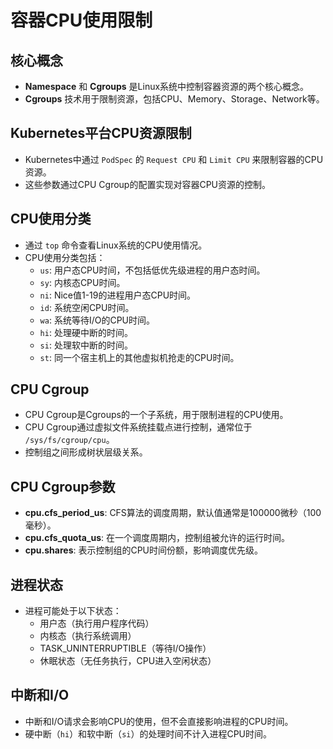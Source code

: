 # 容器CPU使用限制

## 核心概念

- **Namespace** 和 **Cgroups** 是Linux系统中控制容器资源的两个核心概念。
- **Cgroups** 技术用于限制资源，包括CPU、Memory、Storage、Network等。

## Kubernetes平台CPU资源限制

- Kubernetes中通过 `PodSpec` 的 `Request CPU` 和 `Limit CPU` 来限制容器的CPU资源。
- 这些参数通过CPU Cgroup的配置实现对容器CPU资源的控制。

## CPU使用分类

- 通过 `top` 命令查看Linux系统的CPU使用情况。
- CPU使用分类包括：
  - `us`: 用户态CPU时间，不包括低优先级进程的用户态时间。
  - `sy`: 内核态CPU时间。
  - `ni`: Nice值1-19的进程用户态CPU时间。
  - `id`: 系统空闲CPU时间。
  - `wa`: 系统等待I/O的CPU时间。
  - `hi`: 处理硬中断的时间。
  - `si`: 处理软中断的时间。
  - `st`: 同一个宿主机上的其他虚拟机抢走的CPU时间。

## CPU Cgroup

- CPU Cgroup是Cgroups的一个子系统，用于限制进程的CPU使用。
- CPU Cgroup通过虚拟文件系统挂载点进行控制，通常位于 `/sys/fs/cgroup/cpu`。
- 控制组之间形成树状层级关系。

## CPU Cgroup参数

- **cpu.cfs_period_us**: CFS算法的调度周期，默认值通常是100000微秒（100毫秒）。
- **cpu.cfs_quota_us**: 在一个调度周期内，控制组被允许的运行时间。
- **cpu.shares**: 表示控制组的CPU时间份额，影响调度优先级。

## 进程状态

- 进程可能处于以下状态：
  - 用户态（执行用户程序代码）
  - 内核态（执行系统调用）
  - TASK_UNINTERRUPTIBLE（等待I/O操作）
  - 休眠状态（无任务执行，CPU进入空闲状态）

## 中断和I/O

- 中断和I/O请求会影响CPU的使用，但不会直接影响进程的CPU时间。
- 硬中断（`hi`）和软中断（`si`）的处理时间不计入进程CPU时间。
